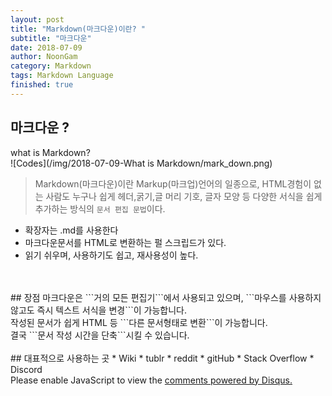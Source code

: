 ```yaml
---
layout: post
title: "Markdown(마크다운)이란? "
subtitle: "마크다운"
date: 2018-07-09
author: NoonGam
category: Markdown
tags: Markdown Language
finished: true
---
```


## 마크다운 ?

<span class="evidence">what is Markdown? <br></span>
![Codes](/img/2018-07-09-What is Markdown/mark_down.png)
>Markdown(마크다운)이란 Markup(마크업)언어의 일종으로, HTML경험이 없는 사람도 누구나 쉽게 헤더,굵기,글 머리 기호, 글자 모양 등 다양한 서식을 쉽게 추가하는 방식의 ```문서 편집 문법```이다.

- 확장자는 .md를 사용한다
- 마크다운문서를 HTML로 변환하는 펄 스크립드가 있다.
- 읽기 쉬우며, 사용하기도 쉽고, 재사용성이 높다.

<br>
<br>
## 장점
마크다운은 ```거의 모든 편집기```에서 사용되고 있으며, ```마우스를 사용하지않고도 즉시 텍스트 서식을 변경```이 가능합니다. <br>
작성된 문서가 쉽게 HTML 등 ```다른 문서형태로 변환```이 가능합니다.<br>
결국 ```문서 작성 시간을 단축```시킬 수 있습니다.

<br>

<br>
## 대표적으로 사용하는 곳
* Wiki
* tublr
* reddit
* gitHub
* Stack Overflow
* Discord

<script id="dsq-count-scr" src="//https-wodonggun-github-io.disqus.com/count.js" async></script>

<div id="disqus_thread"></div>
<script>

/**
*  RECOMMENDED CONFIGURATION VARIABLES: EDIT AND UNCOMMENT THE SECTION BELOW TO INSERT DYNAMIC VALUES FROM YOUR PLATFORM OR CMS.
*  LEARN WHY DEFINING THESE VARIABLES IS IMPORTANT: https://disqus.com/admin/universalcode/#configuration-variables*/
/*
var disqus_config = function () {
this.page.url = PAGE_URL;  // Replace PAGE_URL with your page's canonical URL variable
this.page.identifier = PAGE_IDENTIFIER; // Replace PAGE_IDENTIFIER with your page's unique identifier variable
};
*/
(function() { // DON'T EDIT BELOW THIS LINE
var d = document, s = d.createElement('script');
s.src = 'https://https-wodonggun-github-io.disqus.com/embed.js';
s.setAttribute('data-timestamp', +new Date());
(d.head || d.body).appendChild(s);
})();
</script>
<noscript>Please enable JavaScript to view the <a href="https://disqus.com/?ref_noscript">comments powered by Disqus.</a></noscript>
